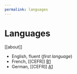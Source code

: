 ```yaml
---
permalink: languages
---
```


# Languages

[[about]]

* English, fluent (*first language*)
* French, [[CEFR]] [B1](https://www.coe.int/en/web/common-european-framework-reference-languages/table-1-cefr-3.3-common-reference-levels-global-scale)
* German, [[CEFR]] [A1](https://www.coe.int/en/web/common-european-framework-reference-languages/table-1-cefr-3.3-common-reference-levels-global-scale)
